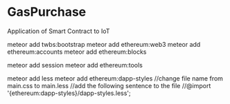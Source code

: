 # GasPurchase
Application of Smart Contract to IoT

meteor add twbs:bootstrap
meteor add ethereum:web3
meteor add ethereum:accounts
meteor add ethereum:blocks

meteor add session
meteor add ethereum:tools

meteor add less
meteor add ethereum:dapp-styles
//change file name from main.css to main.less
//add the following sentence to the file
//@import '{ethereum:dapp-styles}/dapp-styles.less';
